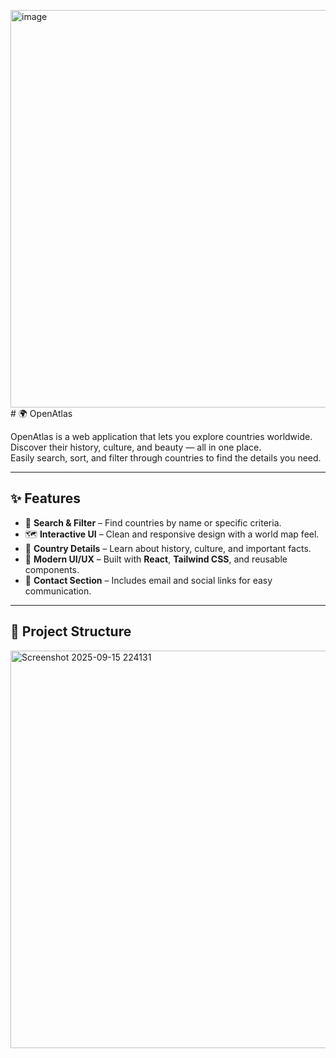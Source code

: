 <img width="1344" height="636" alt="image" src="https://github.com/user-attachments/assets/c0206578-d35c-4c04-9d6c-176fccabb955" /># 🌍 OpenAtlas

OpenAtlas is a web application that lets you explore countries worldwide.  
Discover their history, culture, and beauty — all in one place.  
Easily search, sort, and filter through countries to find the details you need.

---

## ✨ Features

- 🔎 **Search & Filter** – Find countries by name or specific criteria.  
- 🗺 **Interactive UI** – Clean and responsive design with a world map feel.  
- 📜 **Country Details** – Learn about history, culture, and important facts.  
- 🎨 **Modern UI/UX** – Built with **React**, **Tailwind CSS**, and reusable components.  
- 📧 **Contact Section** – Includes email and social links for easy communication.  

---

## 📂 Project Structure

<img width="1344" height="636" alt="Screenshot 2025-09-15 224131" src="https://github.com/user-attachments/assets/16953497-610b-4895-ae95-26ac7ba5dc68" />

